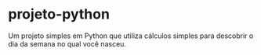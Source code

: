 # projeto-python
Um projeto simples em Python que utiliza cálculos simples para descobrir o dia da semana no qual você nasceu.
